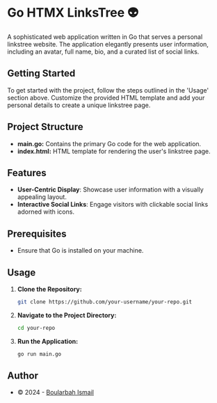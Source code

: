 # Go HTMX LinksTree 👽

A sophisticated web application written in Go that serves a personal linkstree website. The application elegantly presents user information, including an avatar, full name, bio, and a curated list of social links.

## Getting Started

To get started with the project, follow the steps outlined in the 'Usage' section above. Customize the provided HTML template and add your personal details to create a unique linkstree page.

## Project Structure

- **main.go:** Contains the primary Go code for the web application.
- **index.html:** HTML template for rendering the user's linkstree page.

## Features

- **User-Centric Display**: Showcase user information with a visually appealing layout.
- **Interactive Social Links**: Engage visitors with clickable social links adorned with icons.

## Prerequisites

- Ensure that Go is installed on your machine.

## Usage

1. **Clone the Repository:**

    ```bash
    git clone https://github.com/your-username/your-repo.git
    ```

2. **Navigate to the Project Directory:**

    ```bash
    cd your-repo
    ```

3. **Run the Application:**

    ```bash
    go run main.go
    ```

## Author

- &copy; 2024 - [Boularbah Ismail](https://twitter.com/boularbahsmail)
